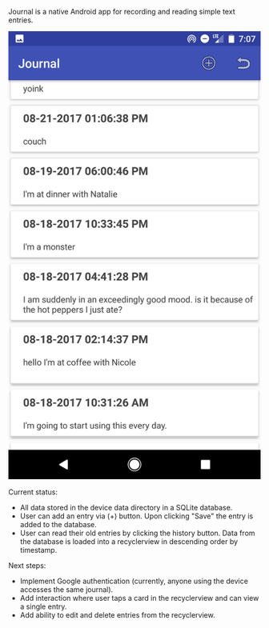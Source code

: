 Journal is a native Android app for recording and reading simple text entries.

![screenshot](https://github.com/schmecs/journal/blob/master/Screenshot_read_activity.png "Journal App Screenshot")

Current status:
* All data stored in the device data directory in a SQLite database.
* User can add an entry via (+) button. Upon clicking "Save" the entry is added to the database.
* User can read their old entries by clicking the history button. Data from the database is loaded into a recyclerview in descending order by timestamp.

Next steps:
* Implement Google authentication (currently, anyone using the device accesses the same journal).
* Add interaction where user taps a card in the recyclerview and can view a single entry.
* Add ability to edit and delete entries from the recyclerview.
